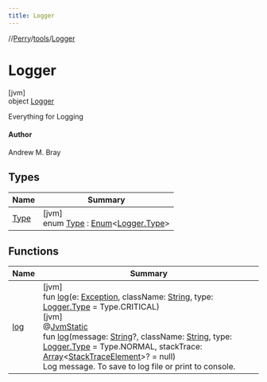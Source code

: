 ```yaml
---
title: Logger
---
```

//[Perry](../../../index.html)/[tools](../index.html)/[Logger](index.html)



# Logger



[jvm]\
object [Logger](index.html)

Everything for Logging



#### Author



Andrew M. Bray



## Types


| Name | Summary |
|---|---|
| [Type](-type/index.html) | [jvm]<br>enum [Type](-type/index.html) : [Enum](https://kotlinlang.org/api/latest/jvm/stdlib/kotlin/-enum/index.html)&lt;[Logger.Type](-type/index.html)&gt; |


## Functions


| Name | Summary |
|---|---|
| [log](log.html) | [jvm]<br>fun [log](log.html)(e: [Exception](https://kotlinlang.org/api/latest/jvm/stdlib/kotlin/-exception/index.html), className: [String](https://kotlinlang.org/api/latest/jvm/stdlib/kotlin/-string/index.html), type: [Logger.Type](-type/index.html) = Type.CRITICAL)<br>[jvm]<br>@[JvmStatic](https://kotlinlang.org/api/latest/jvm/stdlib/kotlin.jvm/-jvm-static/index.html)<br>fun [log](log.html)(message: [String](https://kotlinlang.org/api/latest/jvm/stdlib/kotlin/-string/index.html)?, className: [String](https://kotlinlang.org/api/latest/jvm/stdlib/kotlin/-string/index.html), type: [Logger.Type](-type/index.html) = Type.NORMAL, stackTrace: [Array](https://kotlinlang.org/api/latest/jvm/stdlib/kotlin/-array/index.html)&lt;[StackTraceElement](https://docs.oracle.com/javase/8/docs/api/java/lang/StackTraceElement.html)&gt;? = null)<br>Log message. To save to log file or print to console. |

